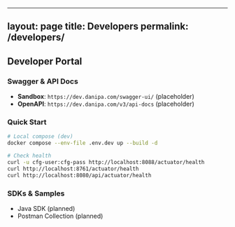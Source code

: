 
---
layout: page
title: Developers
permalink: /developers/
---

## Developer Portal

### Swagger & API Docs
- **Sandbox**: `https://dev.danipa.com/swagger-ui/` (placeholder)
- **OpenAPI**: `https://dev.danipa.com/v3/api-docs` (placeholder)

### Quick Start
```bash
# Local compose (dev)
docker compose --env-file .env.dev up --build -d

# Check health
curl -u cfg-user:cfg-pass http://localhost:8088/actuator/health
curl http://localhost:8761/actuator/health
curl http://localhost:8080/api/actuator/health
```

### SDKs & Samples
- Java SDK (planned)
- Postman Collection (planned)
